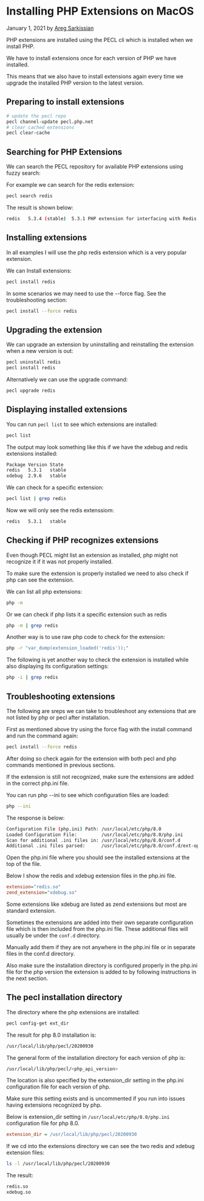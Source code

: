 # Installing PHP Extensions on MacOS

January 1, 2021 by [Areg Sarkissian](https://aregsar.com/about)

PHP extensions are installed using the PECL cli which is installed when we install PHP.

We have to install extensions once for each version of PHP we have installed.

This means that we also have to install extensions again every time we upgrade the installed PHP version to the latest version.

## Preparing to install extensions

```bash
# update the pecl repo
pecl channel-update pecl.php.net
# clear cached extensions
pecl clear-cache
```

## Searching for PHP Extensions

We can search the PECL repository for available PHP extensions using fuzzy search:

For example we can search for the redis extension:

```bash
pecl search redis
```

The result is shown below:

```bash
redis   5.3.4 (stable)  5.3.1 PHP extension for interfacing with Redis
```

## Installing extensions

In all examples I will use the php redis extension which is a very popular extension.

We can Install extensions:

```bash
pecl install redis
```

In some scenarios we may need to use the --force flag. See the troubleshooting section:

```bash
pecl install --force redis
```

## Upgrading the extension

We can upgrade an extension by uninstalling and reinstalling the extension when a new version is out:

```bash
pecl uninstall redis
pecl install redis
```

Alternatively we can use the upgrade command:

```bash
pecl upgrade redis
```

## Displaying installed extensions

You can run `pecl list` to see which extensions are installed:

```bash
pecl list
```

The output may look something like this if we have the xdebug and redis extensions installed:

```bash
Package Version State
redis   5.3.1   stable
xdebug  2.9.6   stable
```

We can check for a specific extension:

```bash
pecl list | grep redis
```

Now we will only see the redis extenssiom:

```bash
redis   5.3.1   stable
```

## Checking if PHP recognizes extensions

Even though PECL might list an extension as installed, php might not recognize it if it was not properly installed.

To make sure the extension is properly installed we need to also check if php can see the extension.

We can list all php extensions:

```bash
php -m
```

Or we can check if php lists it a specific extension such as redis

```bash
php -m | grep redis
```

Another way is to use raw php code to check for the extension:

```bash
php -r "var_dump(extension_loaded('redis'));"
```

The following is yet another way to check the extension is installed while also displaying its configuration settings:

```bash
php -i | grep redis
```

## Troubleshooting extensions

The following are sreps we can take to troubleshoot any extensions that are not listed by php or pecl after installation.

First as mentioned above try using the force flag with the install command and run the command again:

```bash
pecl install --force redis
```

After doing so check again for the extension with both pecl and php commands mentioned in previous sections.

If the extension is still not recognized, make sure the extensions are added in the correct php.ini file.

You can run php --ini to see which configuration files are loaded:

```bash
php --ini
```

The response is below:

```bash
Configuration File (php.ini) Path: /usr/local/etc/php/8.0
Loaded Configuration File:         /usr/local/etc/php/8.0/php.ini
Scan for additional .ini files in: /usr/local/etc/php/8.0/conf.d
Additional .ini files parsed:      /usr/local/etc/php/8.0/conf.d/ext-opcache.ini
```

Open the php.ini file where you should see the installed extensions at the top of the file.

Below I show the redis and xdebug extension files in the php.ini file.

```ini
extension="redis.so"
zend_extension="xdebug.so"
```

Some extensions like xdebug are listed as zend extensions but most are standard extension.

Sometimes the extensions are added into their own separate configuration file which is then included from the php.ini file. These additional files will usually be under the `conf.d` directory.

Manually add them if they are not anywhere in the php.ini file or in separate files in the conf.d directory.

Also make sure the installation directory is configured properly in the php.ini file for the php version the extension is added to by following instructions in the next section.

## The pecl installation directory

The directory where the php extensions are installed:

```bash
pecl config-get ext_dir
```

The result for php 8.0 installation is:

```bash
/usr/local/lib/php/pecl/20200930
```

The general form of the installation directory for each version of php is:

```bash
/usr/local/lib/php/pecl/<php_api_version>
```

The location is also specified by the extension_dir setting in the php.ini configuration file for each version of php.

Make sure this setting exists and is uncommented if you run into issues having extensions recognized by php.

Below is extension_dir setting in `/usr/local/etc/php/8.0/php.ini` configuration file for php 8.0.

```ini
extension_dir = /usr/local/lib/php/pecl/20200930
```

If we cd into the extensions directory we can see the two redis and xdebug extension files:

```bash
ls -l /usr/local/lib/php/pecl/20200930
```

The result:

```bash
redis.so
xdebug.so
```

